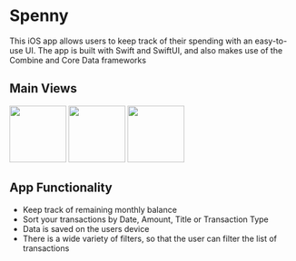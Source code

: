 # Spenny

This iOS app allows users to keep track of their spending with an easy-to-use UI.
The app is built with Swift and SwiftUI, and also makes use of the Combine and Core Data frameworks

## Main Views

<p float="left">
  <img src="https://user-images.githubusercontent.com/80175028/200295813-2ddf3051-ad29-4803-8671-7d5d35daf040.png" width="100" />
  <img src="https://user-images.githubusercontent.com/80175028/200175955-e7a57409-8ea1-4231-b96a-cf96544c8f52.png" width="100" />
  <img src="https://user-images.githubusercontent.com/80175028/200176032-13b1d9f6-a60e-4f78-bfc0-8c611e22eb5c.png" width="100" />
  
</p>


## App Functionality
<ul>
    <li> Keep track of remaining monthly balance </li>
    <li> Sort your transactions by Date, Amount, Title or Transaction Type </li>
    <li> Data is saved on the users device </li>
    <li> There is a wide variety of filters, so that the user can filter the list of transactions </li>
 </ul>
